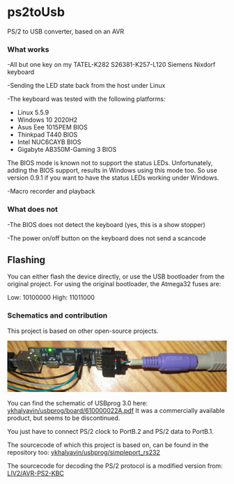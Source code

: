 # ps2toUsb
PS/2 to USB converter, based on an AVR

### What works

-All but one key on my TATEL-K282 S26381-K257-L120 Siemens Nixdorf keyboard

-Sending the LED state back from the host under Linux

-The keyboard was tested with the following platforms:
- Linux 5.5.9
- Windows 10 2020H2
- Asus Eee 1015PEM BIOS
- Thinkpad T440 BIOS
- Intel NUC6CAYB BIOS
- Gigabyte AB350M-Gaming 3 BIOS

The BIOS mode is known not to support the status LEDs. Unfortunately, adding
the BIOS support, results in Windows using this mode too. So use version 0.9.1
if you want to have the status LEDs working under Windows.

-Macro recorder and playback

### What does not

-The BIOS does not detect the keyboard (yes, this is a show stopper)

-The power on/off button on the keyboard does not send a scancode

## Flashing

You can either flash the device directly, or use the USB bootloader from the original project.
For using the original bootloader, the Atmega32 fuses are:

Low: 10100000
High: 11011000

### Schematics and contribution

This project is based on other open-source projects.

![alt text](images/usbprog.jpg "USBprog with PS/2 connector")

You can find the schematic of USBprog 3.0 here:
[ykhalyavin/usbprog/board/610000022A.pdf](https://github.com/ykhalyavin/usbprog/blob/master/board/610000022A.pdf)
It was a commercially available product, but seems to be discontinued.

You just have to connect PS/2 clock to PortB.2 and PS/2 data to PortB.1.

The sourcecode of which this project is based on, can be found in the repository too:
[ykhalyavin/usbprog/simpleport_rs232](https://github.com/ykhalyavin/usbprog/tree/master/simpleport_rs232)

The sourcecode for decoding the PS/2 protocol is a modified version from:
[LIV2/AVR-PS2-KBC](https://github.com/LIV2/AVR-PS2-KBC)


